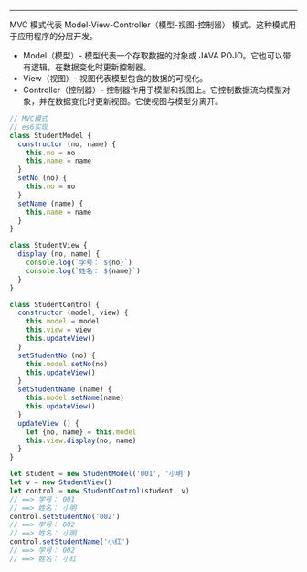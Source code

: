 ---
MVC 模式代表 Model-View-Controller（模型-视图-控制器） 模式。这种模式用于应用程序的分层开发。
* Model（模型）- 模型代表一个存取数据的对象或 JAVA POJO。它也可以带有逻辑，在数据变化时更新控制器。
* View（视图）- 视图代表模型包含的数据的可视化。
* Controller（控制器）- 控制器作用于模型和视图上。它控制数据流向模型对象，并在数据变化时更新视图。它使视图与模型分离开。

```js
// MVC模式
// es6实现
class StudentModel {
  constructor (no, name) {
    this.no = no
    this.name = name
  }
  setNo (no) {
    this.no = no
  }
  setName (name) {
    this.name = name
  }
}

class StudentView {
  display (no, name) {
    console.log(`学号： ${no}`)
    console.log(`姓名： ${name}`)
  }
}

class StudentControl {
  constructor (model, view) {
    this.model = model
    this.view = view
    this.updateView()
  }
  setStudentNo (no) {
    this.model.setNo(no)
    this.updateView()
  }
  setStudentName (name) {
    this.model.setName(name)
    this.updateView()
  }
  updateView () {
    let {no, name} = this.model
    this.view.display(no, name)
  }
}

let student = new StudentModel('001', '小明')
let v = new StudentView()
let control = new StudentControl(student, v)
// ==> 学号： 001
// ==> 姓名： 小明
control.setStudentNo('002')
// ==> 学号： 002
// ==> 姓名： 小明
control.setStudentName('小红')
// ==> 学号： 002
// ==> 姓名： 小红
```
